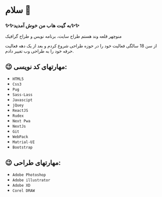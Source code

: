 # سلام 👋
### ✨✨به گیت هاب من خوش آمدید✨✨

منوچهر قلعه وند هستم طراح سایت، برنامه نویس و طراح گرافیک

از سن 18 سالگی فعالیت خود را در حوزه طراحی شروع کردم و بعد از یک دهه فعالیت حرفه خود را به طراحی وب تغییر دادم.

## 😉 مهارتهای کد نویسی:
- `HTML5`
- `Css3`
- `Pug`
- `Sass-Lass`
- `Javascipt`
- `jQuey`
- `ReactJS`
- `Rudex`
- `Next Pwa`
- `NextJs`
- `Git`
- `WebPack`
- `Matrial-UI`
- `Bootstrap`

## 😉 مهارتهای طراحی:

- `Adobe Photoshop`
- `Adobe illustrator`
- `Adobe XD`
- `Corel DRAW`

<!--
**M-ghalevand/M-ghalevand** is a ✨ _special_ ✨ repository because its `README.md` (this file) appears on your GitHub profile.

Here are some ideas to get you started:

- 🔭 I’m currently working on ...
- 🌱 I’m currently learning ...
- 👯 I’m looking to collaborate on ...
- 🤔 I’m looking for help with ...
- 💬 Ask me about ...
- 📫 How to reach me: ...
- 😄 Pronouns: ...
- ⚡ Fun fact: ...
-->


